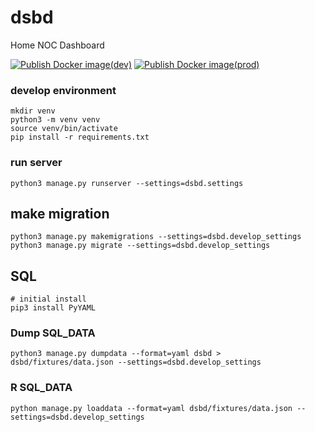 # dsbd
Home NOC Dashboard

[![Publish Docker image(dev)](https://github.com/homenoc/dsbd/actions/workflows/build-dev.yaml/badge.svg)](https://github.com/homenoc/dsbd/actions/workflows/build-dev.yaml)
[![Publish Docker image(prod)](https://github.com/homenoc/dsbd/actions/workflows/build-prod.yaml/badge.svg)](https://github.com/homenoc/dsbd/actions/workflows/build-prod.yaml)
### develop environment

```
mkdir venv
python3 -m venv venv
source venv/bin/activate
pip install -r requirements.txt
```

### run server

```
python3 manage.py runserver --settings=dsbd.settings
```

## make migration

```
python3 manage.py makemigrations --settings=dsbd.develop_settings
python3 manage.py migrate --settings=dsbd.develop_settings
```

## SQL

```
# initial install
pip3 install PyYAML
```

### Dump SQL_DATA

```
python3 manage.py dumpdata --format=yaml dsbd > dsbd/fixtures/data.json --settings=dsbd.develop_settings
```

### R SQL_DATA

```
python manage.py loaddata --format=yaml dsbd/fixtures/data.json --settings=dsbd.develop_settings
```